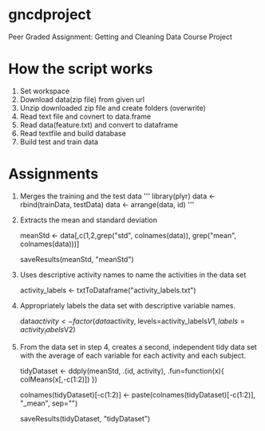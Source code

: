 # gncdproject
Peer Graded Assignment: Getting and Cleaning Data Course Project


# How the script works 
1. Set workspace
2. Download data(zip file) from given url
3. Unzip downloaded zip file and create folders (overwrite)
4. Read text file and covnert to data.frame
5. Read data(feature.txt) and convert to dataframe
6. Read textfile and build database
7. Build test and train data

# Assignments

1. Merges the training and the test data
'''
    library(plyr)
    data <- rbind(trainData, testData)
    data <- arrange(data, id)
'''
2. Extracts the mean and standard deviation

    meanStd <- data[,c(1,2,grep("std", colnames(data)), grep("mean", colnames(data)))]
    
    saveResults(meanStd, "meanStd")

3. Uses descriptive activity names to name the activities in the data set

    activity_labels <- txtToDataframe("activity_labels.txt")

4. Appropriately labels the data set with descriptive variable names. 

    data$activity <- factor(data$activity, levels=activity_labels$V1, labels=activity_labels$V2)

5. From the data set in step 4, creates a second, independent tidy data set with the average of each variable for each activity and each subject.

    tidyDataset <- ddply(meanStd, .(id, activity), .fun=function(x){ colMeans(x[,-c(1:2)]) })
    
    colnames(tidyDataset)[-c(1:2)] <- paste(colnames(tidyDataset)[-c(1:2)], "_mean", sep="")
    
    saveResults(tidyDataset, "tidyDataset")

